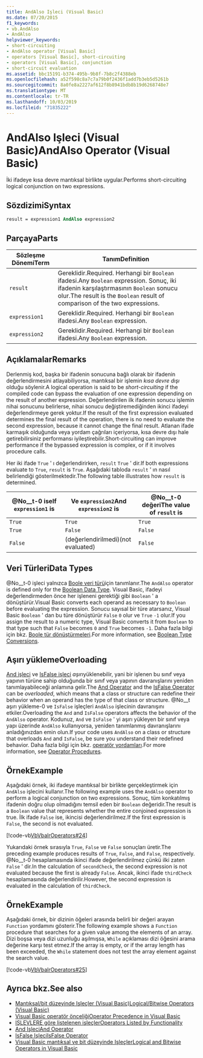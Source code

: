 ```yaml
---
title: AndAlso Işleci (Visual Basic)
ms.date: 07/20/2015
f1_keywords:
- vb.AndAlso
- AndAlso
helpviewer_keywords:
- short-circuiting
- AndAlso operator [Visual Basic]
- operators [Visual Basic], short-circuiting
- operators [Visual Basic], conjunction
- short-circuit evaluation
ms.assetid: bbc15191-b374-495b-9b8f-7b8c2f4388eb
ms.openlocfilehash: a52f598c8a7c7a79b0f2436f1add7b3eb5d5261b
ms.sourcegitcommit: 8a0fe8a2227af612f8b8941bdb8b19d6268748e7
ms.translationtype: MT
ms.contentlocale: tr-TR
ms.lasthandoff: 10/03/2019
ms.locfileid: "71835222"
---
```

# <a name="andalso-operator-visual-basic"></a><span data-ttu-id="0895a-102">AndAlso Işleci (Visual Basic)</span><span class="sxs-lookup"><span data-stu-id="0895a-102">AndAlso Operator (Visual Basic)</span></span>
<span data-ttu-id="0895a-103">İki ifadeye kısa devre mantıksal birlikte uygular.</span><span class="sxs-lookup"><span data-stu-id="0895a-103">Performs short-circuiting logical conjunction on two expressions.</span></span>  
  
## <a name="syntax"></a><span data-ttu-id="0895a-104">Sözdizimi</span><span class="sxs-lookup"><span data-stu-id="0895a-104">Syntax</span></span>  
  
```vb
result = expression1 AndAlso expression2  
```  
  
## <a name="parts"></a><span data-ttu-id="0895a-105">Parçaya</span><span class="sxs-lookup"><span data-stu-id="0895a-105">Parts</span></span>  
  
|<span data-ttu-id="0895a-106">Sözleşme Dönemi</span><span class="sxs-lookup"><span data-stu-id="0895a-106">Term</span></span>|<span data-ttu-id="0895a-107">Tanım</span><span class="sxs-lookup"><span data-stu-id="0895a-107">Definition</span></span>|  
|---|---|  
|`result`|<span data-ttu-id="0895a-108">Gereklidir.</span><span class="sxs-lookup"><span data-stu-id="0895a-108">Required.</span></span> <span data-ttu-id="0895a-109">Herhangi bir `Boolean` ifadesi.</span><span class="sxs-lookup"><span data-stu-id="0895a-109">Any `Boolean` expression.</span></span> <span data-ttu-id="0895a-110">Sonuç, iki ifadenin karşılaştırmasının `Boolean` sonucu olur.</span><span class="sxs-lookup"><span data-stu-id="0895a-110">The result is the `Boolean` result of comparison of the two expressions.</span></span>|  
|`expression1`|<span data-ttu-id="0895a-111">Gereklidir.</span><span class="sxs-lookup"><span data-stu-id="0895a-111">Required.</span></span> <span data-ttu-id="0895a-112">Herhangi bir `Boolean` ifadesi.</span><span class="sxs-lookup"><span data-stu-id="0895a-112">Any `Boolean` expression.</span></span>|  
|`expression2`|<span data-ttu-id="0895a-113">Gereklidir.</span><span class="sxs-lookup"><span data-stu-id="0895a-113">Required.</span></span> <span data-ttu-id="0895a-114">Herhangi bir `Boolean` ifadesi.</span><span class="sxs-lookup"><span data-stu-id="0895a-114">Any `Boolean` expression.</span></span>|  
  
## <a name="remarks"></a><span data-ttu-id="0895a-115">Açıklamalar</span><span class="sxs-lookup"><span data-stu-id="0895a-115">Remarks</span></span>  
 <span data-ttu-id="0895a-116">Derlenmiş kod, başka bir ifadenin sonucuna bağlı olarak bir ifadenin değerlendirmesini atlayabiliyorsa, mantıksal bir işlemin *kısa devre dışı* olduğu söylenir.</span><span class="sxs-lookup"><span data-stu-id="0895a-116">A logical operation is said to be *short-circuiting* if the compiled code can bypass the evaluation of one expression depending on the result of another expression.</span></span> <span data-ttu-id="0895a-117">Değerlendirilen ilk ifadenin sonucu işlemin nihai sonucunu belirlerse, nihai sonucu değiştiremediğinden ikinci ifadeyi değerlendirmeye gerek yoktur.</span><span class="sxs-lookup"><span data-stu-id="0895a-117">If the result of the first expression evaluated determines the final result of the operation, there is no need to evaluate the second expression, because it cannot change the final result.</span></span> <span data-ttu-id="0895a-118">Atlanan ifade karmaşık olduğunda veya yordam çağrıları içeriyorsa, kısa devre dışı hale getirebilirsiniz performansı iyileştirebilir.</span><span class="sxs-lookup"><span data-stu-id="0895a-118">Short-circuiting can improve performance if the bypassed expression is complex, or if it involves procedure calls.</span></span>  
  
 <span data-ttu-id="0895a-119">Her iki ifade `True` ' ı değerlendirirken, `result` `True` ' dir.</span><span class="sxs-lookup"><span data-stu-id="0895a-119">If both expressions evaluate to `True`, `result` is `True`.</span></span> <span data-ttu-id="0895a-120">Aşağıdaki tabloda `result` ' ın nasıl belirlendiği gösterilmektedir.</span><span class="sxs-lookup"><span data-stu-id="0895a-120">The following table illustrates how `result` is determined.</span></span>  
  
|<span data-ttu-id="0895a-121">@No__t-0 ise</span><span class="sxs-lookup"><span data-stu-id="0895a-121">If `expression1` is</span></span>|<span data-ttu-id="0895a-122">Ve `expression2`</span><span class="sxs-lookup"><span data-stu-id="0895a-122">And `expression2` is</span></span>|<span data-ttu-id="0895a-123">@No__t-0 değeri</span><span class="sxs-lookup"><span data-stu-id="0895a-123">The value of `result` is</span></span>|  
|---|---|---|  
|`True`|`True`|`True`|  
|`True`|`False`|`False`|  
|`False`|<span data-ttu-id="0895a-124">(değerlendirilmedi)</span><span class="sxs-lookup"><span data-stu-id="0895a-124">(not evaluated)</span></span>|`False`|  
  
## <a name="data-types"></a><span data-ttu-id="0895a-125">Veri Türleri</span><span class="sxs-lookup"><span data-stu-id="0895a-125">Data Types</span></span>  
 <span data-ttu-id="0895a-126">@No__t-0 işleci yalnızca [Boole veri türü](../../../visual-basic/language-reference/data-types/boolean-data-type.md)için tanımlanır.</span><span class="sxs-lookup"><span data-stu-id="0895a-126">The `AndAlso` operator is defined only for the [Boolean Data Type](../../../visual-basic/language-reference/data-types/boolean-data-type.md).</span></span> <span data-ttu-id="0895a-127">Visual Basic, ifadeyi değerlendirmeden önce her işleneni gerektiği gibi `Boolean` ' a dönüştürür.</span><span class="sxs-lookup"><span data-stu-id="0895a-127">Visual Basic converts each operand as necessary to `Boolean` before evaluating the expression.</span></span> <span data-ttu-id="0895a-128">Sonucu sayısal bir türe atarsanız, Visual Basic `Boolean` ' dan bu türe dönüştürür `False` `0` olur ve `True` `-1` olur.</span><span class="sxs-lookup"><span data-stu-id="0895a-128">If you assign the result to a numeric type, Visual Basic converts it from `Boolean` to that type such that `False` becomes `0` and `True` becomes `-1`.</span></span>
<span data-ttu-id="0895a-129">Daha fazla bilgi için bkz. [Boole tür dönüştürmeleri](../data-types/boolean-data-type.md#type-conversions).</span><span class="sxs-lookup"><span data-stu-id="0895a-129">For more information, see [Boolean Type Conversions](../data-types/boolean-data-type.md#type-conversions).</span></span>
  
## <a name="overloading"></a><span data-ttu-id="0895a-130">Aşırı yükleme</span><span class="sxs-lookup"><span data-stu-id="0895a-130">Overloading</span></span>  
 <span data-ttu-id="0895a-131">[And işleci](../../../visual-basic/language-reference/operators/and-operator.md) ve [IsFalse işleci](../../../visual-basic/language-reference/operators/isfalse-operator.md) *aşırı*yüklenebilir, yani bir işlenen bu sınıf veya yapının türüne sahip olduğunda bir sınıf veya yapının davranışlarını yeniden tanımlayabileceği anlamına gelir.</span><span class="sxs-lookup"><span data-stu-id="0895a-131">The [And Operator](../../../visual-basic/language-reference/operators/and-operator.md) and the [IsFalse Operator](../../../visual-basic/language-reference/operators/isfalse-operator.md) can be *overloaded*, which means that a class or structure can redefine their behavior when an operand has the type of that class or structure.</span></span> <span data-ttu-id="0895a-132">@No__t aşırı yükleme-0 ve `IsFalse` işleçleri `AndAlso` işlecinin davranışını etkiler.</span><span class="sxs-lookup"><span data-stu-id="0895a-132">Overloading the `And` and `IsFalse` operators affects the behavior of the `AndAlso` operator.</span></span> <span data-ttu-id="0895a-133">Kodunuz, `And` ve `IsFalse` ' yi aşırı yükleyen bir sınıf veya yapı üzerinde `AndAlso` kullanıyorsa, yeniden tanımlanmış davranışlarını anladığınızdan emin olun.</span><span class="sxs-lookup"><span data-stu-id="0895a-133">If your code uses `AndAlso` on a class or structure that overloads `And` and `IsFalse`, be sure you understand their redefined behavior.</span></span> <span data-ttu-id="0895a-134">Daha fazla bilgi için bkz. [operatör yordamları](../../../visual-basic/programming-guide/language-features/procedures/operator-procedures.md).</span><span class="sxs-lookup"><span data-stu-id="0895a-134">For more information, see [Operator Procedures](../../../visual-basic/programming-guide/language-features/procedures/operator-procedures.md).</span></span>  
  
## <a name="example"></a><span data-ttu-id="0895a-135">Örnek</span><span class="sxs-lookup"><span data-stu-id="0895a-135">Example</span></span>  
 <span data-ttu-id="0895a-136">Aşağıdaki örnek, iki ifadeye mantıksal bir birlikte gerçekleştirmek için `AndAlso` işlecini kullanır.</span><span class="sxs-lookup"><span data-stu-id="0895a-136">The following example uses the `AndAlso` operator to perform a logical conjunction on two expressions.</span></span> <span data-ttu-id="0895a-137">Sonuç, tüm konkatılmış ifadenin doğru olup olmadığını temsil eden bir `Boolean` değeridir.</span><span class="sxs-lookup"><span data-stu-id="0895a-137">The result is a `Boolean` value that represents whether the entire conjoined expression is true.</span></span> <span data-ttu-id="0895a-138">İlk ifade `False` ise, ikincisi değerlendirilmez.</span><span class="sxs-lookup"><span data-stu-id="0895a-138">If the first expression is `False`, the second is not evaluated.</span></span>  
  
 [!code-vb[VbVbalrOperators#24](~/samples/snippets/visualbasic/VS_Snippets_VBCSharp/VbVbalrOperators/VB/Class1.vb#24)]  
  
 <span data-ttu-id="0895a-139">Yukarıdaki örnek sırasıyla `True`, `False` ve `False` sonuçları üretir.</span><span class="sxs-lookup"><span data-stu-id="0895a-139">The preceding example produces results of `True`, `False`, and `False`, respectively.</span></span> <span data-ttu-id="0895a-140">@No__t-0 hesaplamasında ikinci ifade değerlendirilmez çünkü ilki zaten `False` ' dir.</span><span class="sxs-lookup"><span data-stu-id="0895a-140">In the calculation of `secondCheck`, the second expression is not evaluated because the first is already `False`.</span></span> <span data-ttu-id="0895a-141">Ancak, ikinci ifade `thirdCheck` hesaplamasında değerlendirilir.</span><span class="sxs-lookup"><span data-stu-id="0895a-141">However, the second expression is evaluated in the calculation of `thirdCheck`.</span></span>  
  
## <a name="example"></a><span data-ttu-id="0895a-142">Örnek</span><span class="sxs-lookup"><span data-stu-id="0895a-142">Example</span></span>  
 <span data-ttu-id="0895a-143">Aşağıdaki örnek, bir dizinin öğeleri arasında belirli bir değeri arayan `Function` yordamını gösterir.</span><span class="sxs-lookup"><span data-stu-id="0895a-143">The following example shows a `Function` procedure that searches for a given value among the elements of an array.</span></span> <span data-ttu-id="0895a-144">Dizi boşsa veya dizi uzunluğu aşılmışsa, `While` açıklaması dizi öğesini arama değerine karşı test etmez.</span><span class="sxs-lookup"><span data-stu-id="0895a-144">If the array is empty, or if the array length has been exceeded, the `While` statement does not test the array element against the search value.</span></span>  
  
 [!code-vb[VbVbalrOperators#25](~/samples/snippets/visualbasic/VS_Snippets_VBCSharp/VbVbalrOperators/VB/Class1.vb#25)]  
  
## <a name="see-also"></a><span data-ttu-id="0895a-145">Ayrıca bkz.</span><span class="sxs-lookup"><span data-stu-id="0895a-145">See also</span></span>

- [<span data-ttu-id="0895a-146">Mantıksal/bit düzeyinde Işleçler (Visual Basic)</span><span class="sxs-lookup"><span data-stu-id="0895a-146">Logical/Bitwise Operators (Visual Basic)</span></span>](../../../visual-basic/language-reference/operators/logical-bitwise-operators.md)
- [<span data-ttu-id="0895a-147">Visual Basic operatör önceliği</span><span class="sxs-lookup"><span data-stu-id="0895a-147">Operator Precedence in Visual Basic</span></span>](../../../visual-basic/language-reference/operators/operator-precedence.md)
- [<span data-ttu-id="0895a-148">IŞLEVLERE göre listelenen işleçler</span><span class="sxs-lookup"><span data-stu-id="0895a-148">Operators Listed by Functionality</span></span>](../../../visual-basic/language-reference/operators/operators-listed-by-functionality.md)
- [<span data-ttu-id="0895a-149">And Işleci</span><span class="sxs-lookup"><span data-stu-id="0895a-149">And Operator</span></span>](../../../visual-basic/language-reference/operators/and-operator.md)
- [<span data-ttu-id="0895a-150">IsFalse Işleci</span><span class="sxs-lookup"><span data-stu-id="0895a-150">IsFalse Operator</span></span>](../../../visual-basic/language-reference/operators/isfalse-operator.md)
- [<span data-ttu-id="0895a-151">Visual Basic mantıksal ve bit düzeyinde Işleçler</span><span class="sxs-lookup"><span data-stu-id="0895a-151">Logical and Bitwise Operators in Visual Basic</span></span>](../../../visual-basic/programming-guide/language-features/operators-and-expressions/logical-and-bitwise-operators.md)
